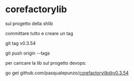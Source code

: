 # corefactorylib

sul progetto della shlib 

committare tutto e creare un tag

git tag v0.3.54

git push origin --tags

 

 

per caricare la lib sul progetto devops:

go get github.com/pasqualepunzo/corefactorylib@v0.3.54